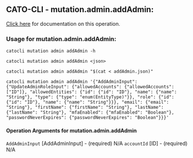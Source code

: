 
## CATO-CLI - mutation.admin.addAdmin:
[Click here](https://api.catonetworks.com/documentation/#mutation-addAdmin) for documentation on this operation.

### Usage for mutation.admin.addAdmin:

`catocli mutation admin addAdmin -h`

`catocli mutation admin addAdmin <json>`

`catocli mutation admin addAdmin "$(cat < addAdmin.json)"`

`catocli mutation admin addAdmin '{"AddAdminInput": {"UpdateAdminRoleInput": {"allowedAccounts": {"allowedAccounts": ["ID"]}, "allowedEntities": {"id": {"id": "ID"}, "name": {"name": "String"}, "type": {"type": "enum(EntityType)"}}, "role": {"id": {"id": "ID"}, "name": {"name": "String"}}}, "email": {"email": "String"}, "firstName": {"firstName": "String"}, "lastName": {"lastName": "String"}, "mfaEnabled": {"mfaEnabled": "Boolean"}, "passwordNeverExpires": {"passwordNeverExpires": "Boolean"}}}'`

#### Operation Arguments for mutation.admin.addAdmin ####
`AddAdminInput` [AddAdminInput] - (required) N/A 
`accountId` [ID] - (required) N/A 
